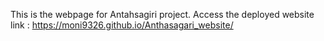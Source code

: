 This is the  webpage for Antahsagiri project.
Access the deployed website link : https://moni9326.github.io/Anthasagari_website/
